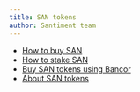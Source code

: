 ```yaml
---
title: SAN tokens
author: Santiment team
---
```


- [How to buy SAN](/general/san-tokens/how-to-buy-san/)
- [How to stake SAN](/general/san-tokens/how-to-stake-san/)
- [Buy SAN tokens using Bancor](/general/san-tokens/buy-san-tokens-using-bancor/)
- [About SAN tokens](/general/san-tokens/about-san-tokens/)

